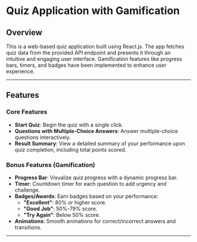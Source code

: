 # Quiz Application with Gamification

## Overview
This is a web-based quiz application built using React.js. The app fetches quiz data from the provided API endpoint and presents it through an intuitive and engaging user interface. Gamification features like progress bars, timers, and badges have been implemented to enhance user experience.

---

## Features

### Core Features
- **Start Quiz**: Begin the quiz with a single click.
- **Questions with Multiple-Choice Answers**: Answer multiple-choice questions interactively.
- **Result Summary**: View a detailed summary of your performance upon quiz completion, including total points scored.

### Bonus Features (Gamification)
- **Progress Bar**: Visualize quiz progress with a dynamic progress bar.
- **Timer**: Countdown timer for each question to add urgency and challenge.
- **Badges/Awards**: Earn badges based on your performance:
  - **"Excellent"**: 80% or higher score.
  - **"Good Job"**: 50%-79% score.
  - **"Try Again"**: Below 50% score.
- **Animations**: Smooth animations for correct/incorrect answers and transitions.

---

